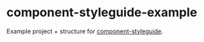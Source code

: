 # component-styleguide-example

Example project + structure for [component-styleguide](https://github.com/webpro/component-styleguide).